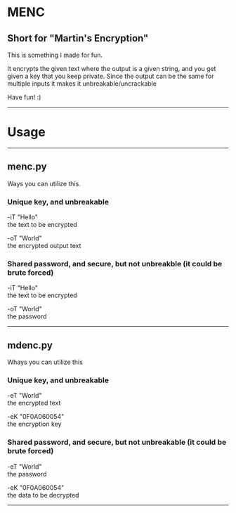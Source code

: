 # MENC
## Short for "Martin's Encryption"

This is something I made for fun.

It encrypts the given text where the output is a given string, and you get given a key that you keep private.
Since the output can be the same for multiple inputs it makes it unbreakable/uncrackable

Have fun! :)

----

# Usage

----

## menc.py
Ways you can utilize this.

### Unique key, and unbreakable

-iT "Hello"  
the text to be encrypted

-oT "World"  
the encrypted output text

### Shared password, and secure, but not unbreakble (it could be brute forced)

-iT "Hello"  
the text to be encrypted

-oT "World"  
the password

----

## mdenc.py
Whays you can utilize this

### Unique key, and unbreakable

-eT "World"  
the encrypted text

-eK "0F0A060054"  
the encryption key

### Shared password, and secure, but not unbreakable (it could be brute forced)

-eT "World"  
the password

-eK "0F0A060054"  
the data to be decrypted

----
